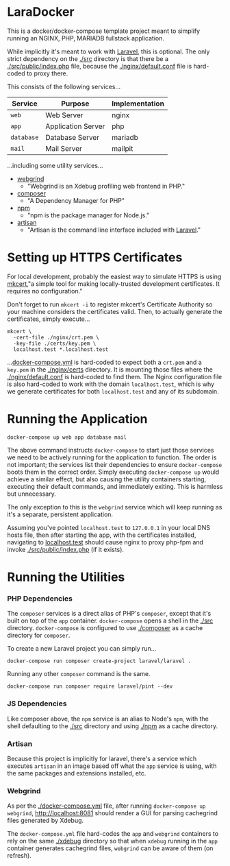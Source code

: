 # LaraDocker

This is a docker/docker-compose template project meant to simplify running an NGINX, PHP, MARIADB fullstack application.

While implicitly it's meant to work with [Laravel](https://laravel.com/), this is optional. The only strict dependency on the [./src](./src) directory is that there be a [./src/public/index.php](./src/public/index.php) file, because the [./nginx/default.conf](./nginx/default.conf) file is hard-coded to proxy there.

This consists of the following services...

| Service    | Purpose            | Implementation |
|------------|--------------------|----------------|
| `web`      | Web Server         | nginx          |
| `app`      | Application Server | php            |
| `database` | Database Server    | mariadb        |
| `mail`     | Mail Server        | mailpit        |

...including some utility services...

- [webgrind](https://github.com/jokkedk/webgrind)
  - "Webgrind is an Xdebug profiling web frontend in PHP."
- [composer](https://getcomposer.org/)
  - "A Dependency Manager for PHP"
- [npm](https://www.npmjs.com/)
  - "npm is the package manager for Node.js."
- [artisan](https://laravel.com/docs/master/artisan)
  - "Artisan is the command line interface included with [Laravel](https://laravel.com/)."

# Setting up HTTPS Certificates

For local development, probably the easiest way to simulate HTTPS is using [mkcert](https://mkcert.dev/),"a simple tool for making locally-trusted development certificates. It requires no configuration."

Don't forget to run `mkcert -i` to register mkcert's Certificate Authority so your machine considers the certificates valid. Then, to actually generate the certificates, simply execute...

```shell
mkcert \
  -cert-file ./nginx/crt.pem \
  -key-file ./certs/key.pem \
  localhost.test *.localhost.test
```

...[docker-compose.yml](./docker-compose.yml) is hard-coded to expect both a `crt.pem` and a `key.pem` in the [./nginx/certs](./nginx/certs) directory. It is mounting those files where the [./nginx/default.conf](./nginx/default.conf) is hard-coded to find them. The Nginx configuration file is also hard-coded to work with the domain `localhost.test`, which is why we generate certificates for both `localhost.test` and any of its subdomain.

# Running the Application

```shell
docker-compose up web app database mail
```

The above command instructs `docker-compose` to start just those services we need to be actively running for the application to function. The order is not important; the services list their dependencies to ensure `docker-compose` boots them in the correct order. Simply executing `docker-compose up` would achieve a similar effect, but also causing the utility containers starting, executing their default commands, and immediately exiting. This is harmless but unnecessary.

The only exception to this is the `webgrind` service which will keep running as it's a separate, persistent application.

Assuming you've pointed `localhost.test` to `127.0.0.1` in your local DNS hosts file, then after starting the app, with the certificates installed, navigating to [localhost.test](https://localhost.test) should cause nginx to proxy php-fpm and invoke [./src/public/index.php](./src/public/index.php) (if it exists).

# Running the Utilities

### PHP Dependencies

The `composer` services is a direct alias of PHP's `composer`, except that it's built on top of the `app` container. `docker-compose` opens a shell in the [./src](./src) directory. `docker-compose` is configured to use [./composer](./composer) as a cache directory for `composer`.

To create a new Laravel project you can simply run...

```shell
docker-compose run composer create-project laravel/laravel .
```

Running any other `composer` command is the same.

```shell
docker-compose run composer require laravel/pint --dev
```

### JS Dependencies

Like composer above, the `npm` service is an alias to Node's `npm`, with the shell defaulting to the [./src](./src) directory and using [./npm](./npm) as a cache directory.


### Artisan

Because this project is implicitly for laravel, there's a service which executes `artisan` in an image based off what the `app` service is using, with the same packages and extensions installed, etc.

### Webgrind

As per the [./docker-compose.yml](./docker-compose.yml) file, after running `docker-compose up webgrind`, [http://localhost:8081](https://localhost:8081) should render a GUI for parsing cachegrind files generated by Xdebug.

The `docker-compose.yml` file hard-codes the `app` and `webgrind` containers to rely on the same [./xdebug](./xdebug) directory so that when `xdebug` running in the `app` container generates cachegrind files, `webgrind` can be aware of them (on refresh).
